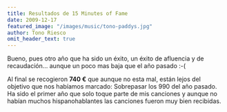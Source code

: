 ```yaml
---
title: Resultados de 15 Minutes of Fame
date: 2009-12-17
featured_image: "/images/music/tono-paddys.jpg"
author: Tono Riesco
omit_header_text: true
---
```


Bueno, pues otro año que ha sido un éxito, un éxito de afluencia y de recaudación... aunque un poco mas baja que el año pasado :-(

Al final se recogieron **740 €** que aunque no esta mal, están lejos del objetivo que nos habíamos marcado: Sobrepasar los 990 del año pasado. Ha sido el primer año que solo toque parte de mis canciones y aunque no habían muchos hispanohablantes las canciones fueron muy bien recibidas.
